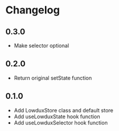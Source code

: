 # Changelog

## 0.3.0

- Make selector optional

## 0.2.0

- Return original setState function

## 0.1.0

- Add LowduxStore class and default store
- Add useLowduxState hook function
- Add useLowduxSelector hook function
